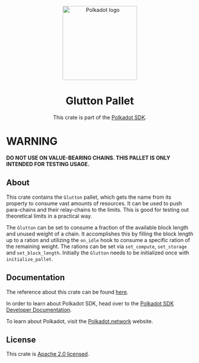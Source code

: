 <div align="center">

<img
alt="Polkadot logo" width="200"
src="https://raw.githubusercontent.com/paritytech/polkadot-sdk/rzadp/readmes/docs/images/Polkadot_Logo_Horizontal_Pink_BlackOnWhite.png">

# Glutton Pallet

This crate is part of the [Polkadot SDK](https://github.com/paritytech/polkadot-sdk/).

</div>

# WARNING

**DO NOT USE ON VALUE-BEARING CHAINS. THIS PALLET IS ONLY INTENDED FOR TESTING USAGE.**

## About

This crate contains the `Glutton` pallet, which gets the name from its property to consume vast amounts of resources.
It can be used to push para-chains and their relay-chains to the limits.
This is good for testing out theoretical limits in a practical way.

The `Glutton` can be set to consume a fraction of the available block length and unused weight of a chain. It
accomplishes this by filling the block length up to a ration and utilizing the `on_idle` hook to consume a
specific ration of the remaining weight. The rations can be set via `set_compute`, `set_storage` and `set_block_length`.
Initially the `Glutton` needs to be initialized once with `initialize_pallet`.
## Documentation

The reference about this crate can be found [here](https://paritytech.github.io/polkadot-sdk/master/pallet_glutton).

In order to learn about Polkadot SDK, head over to the [Polkadot SDK Developer Documentation](https://paritytech.github.io/polkadot-sdk/master/polkadot_sdk_docs/index.html).

To learn about Polkadot, visit the [Polkadot.network](https://polkadot.network/) website.

## License

This crate is [Apache 2.0 licensed](https://spdx.org/licenses/Apache-2.0.html).
